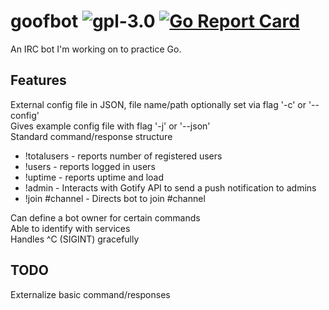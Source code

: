 # goofbot ![gpl-3.0](https://img.shields.io/badge/license-GPLv3-brightgreen.svg "GPL v3") [![Go Report Card](https://goreportcard.com/badge/github.com/gbmor/goofbot)](https://goreportcard.com/report/github.com/gbmor/goofbot)

An IRC bot I'm working on to practice Go.

## Features

External config file in JSON, file name/path optionally set via flag '-c' or '--config'  
Gives example config file with flag '-j' or '--json'  
Standard command/response structure  
* !totalusers - reports number of registered users  
* !users - reports logged in users  
* !uptime - reports uptime and load      
* !admin - Interacts with Gotify API to send a push notification to admins  
* !join #channel - Directs bot to join #channel  

Can define a bot owner for certain commands  
Able to identify with services  
Handles ^C (SIGINT) gracefully  

## TODO

Externalize basic command/responses   
